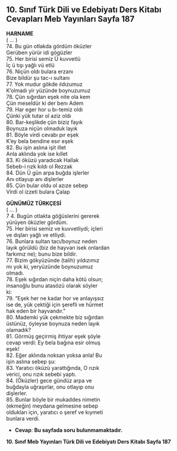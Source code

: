 ## 10. Sınıf Türk Dili ve Edebiyatı Ders Kitabı Cevapları Meb Yayınları Sayfa 187

**HARNAME**  
 ( … )  
 74. Bu gün otlakda gördüm öküzler  
 Gerüben yürür idi gögüzler  
 75. Her birisi semiz Ü kuvvetlü  
 İç ü tışı yağlı vü etlü  
 76. Niçün oldı bulara erzanı  
 Bize bildür şu tac-ı sultanı  
 77. Yok mudur gökde ıldızumuz  
 K’olmadı yir yüzünde boynuzumuz  
 78. Çün sığırdan eşek nite ola kem  
 Çün meseldür ki der benı Adem  
 79. Har eger hor u bı-temiz oldı  
 Çünki yük tutar ol aziz oldı  
 80. Bar-keşlikde çün biziz fayık  
 Boynuza niçün olmaduk layık  
 81. Böyle virdi cevabı pır eşek  
 K’ey bela bendine esır eşek  
 82. Bu işin aslına işit illet  
 Anla aklında yok ise kıllet  
 83. Ki öküzü yaradıcak Hallak  
 Sebeb-i rızk kıldı ol Rezzak  
 84. Dün Ü gün arpa buğda işlerler  
 Anı otlayup anı dişlerler  
 85. Çün bular oldu ol azıze sebep  
 Virdi ol izzeti bulara Çalap

**GÜNÜMÜZ TÜRKÇESİ**  
 ( … )  
 7 4. Bugün otlakta göğüslerini gererek  
 yürüyen öküzler gördüm.  
 75. Her birisi semiz ve kuvvetliydi; içleri  
 ve dışları yağlı ve etliydi.  
 76. Bunlara sultan tacı/boynuz neden  
 layık görüldü (biz de hayvan isek onlardan  
 farkımız ne); bunu bize bildir.  
 77. Bizim gökyüzünde (talih) yıldızımız  
 mı yok ki, yeryüzünde boynuzumuz  
 olmadı.  
 78. Eşek sığırdan niçin daha kötü olsun;  
 insanoğlu bunu atasözü olarak söyler  
 ki:  
 79. “Eşek her ne kadar hor ve anlayışsız  
 ise de, yük çektiği için şerefli ve hürmet  
 hak eden bir hayvandır.”  
 80. Mademki yük çekmekte biz sığırdan  
 üstünüz, öyleyse boynuza neden layık  
 olamadık?  
 81. Görmüş geçirmiş ihtiyar eşek şöyle  
 cevap verdi: Ey bela bağına esir olmuş  
 eşek!  
 82. Eğer aklında noksan yoksa anla! Bu  
 işin aslına sebep şu:  
 83. Yaratıcı öküzü yarattığında, O rızık  
 verici, onu rızık sebebi yaptı.  
 84. (Öküzler) gece gündüz arpa ve  
 buğdayla uğraşırlar, onu otlayıp onu  
 dişlerler.  
 85. Bunlar böyle bir mukaddes nimetin  
 (ekmeğin) meydana gelmesine sebep  
 oldukları için, yaratıcı o şeref ve kıymeti  
 bunlara verdi.

* **Cevap**: **Bu sayfada soru bulunmamaktadır.**

**10. Sınıf Meb Yayınları Türk Dili ve Edebiyatı Ders Kitabı Sayfa 187**